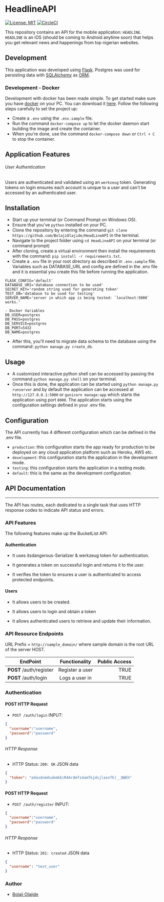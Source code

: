 # HeadlineAPI

[![License: MIT](https://img.shields.io/badge/License-MIT-yellow.svg)](https://opensource.org/licenses/MIT)
[![CircleCI](https://circleci.com/gh/BolajiOlajide/HeadlineAPI.svg?style=svg)](https://circleci.com/gh/BolajiOlajide/HeadlineAPI)

This repository contains an API for the mobile application: `HEADLINE`. `HEADLINE` is an iOS (should be coming to Android anytime soon) that helps you get relevant news and happenings from top nigerian websites.

## Development
This application was developed using [Flask](http://flask.pocoo.org/). Postgres was used for persisting data with [SQLAlchemy](https://www.sqlalchemy.org/) as [ORM](https://en.wikipedia.org/wiki/Object-relational_mapping).

### Development - Docker
Development with docker has been made simple. To get started make sure you have [docker](https://www.docker.com/) on your PC. You can download it [here](https://www.docker.com/).
Follow the following steps carefully to set the project up:
- Create a `.env` using the `.env.sample` file.
- Run the command `docker-compose up` to let the docker daemon start building the image and create the container.
- When you're done, use the command `docker-compose down` or `Ctrl + C` to stop the container.

## Application Features
###### User Authentication
Users are authenticated and validated using an `werkzeug` token. Generating tokens on login ensures each account is unique to a user and can't be accessed by an authenticated user.

## Installation
* Start up your terminal (or Command Prompt on Windows OS).
* Ensure that you've `python` installed on your PC.
* Clone the repository by entering the command `git clone https://github.com/BolajiOlajide/HeadLineAPI` in the terminal.
* Navigate to the project folder using `cd HeadLineAPI` on your terminal (or command prompt)
* After cloning, create a virtual environment then install the requirements with the command:
`pip install -r requirements.txt`.
* Create a `.env` file in your root directory as described in `.env.sample` file. Variables such as DATABASE_URL and config are defined in the .env file and it is essential you create this file before running the application.
```
FLASK_CONFIG='default'
DATABASE_URI='database connection to be used'
SECRET_KEY='random string used for generating token'
TEST_DB='database to be used for testing'
SERVER_NAME='server in which app is being tested: `localhost:5000` works.'

- Docker Variables
DB_USER=postgres
DB_PASS=postgres
DB_SERVICE=postgres
DB_PORT=5432
DB_NAME=postgres
```
* After this, you'll need to migrate data schema to the database using the command: `python manage.py create_db`.

## Usage
* A customized interactive python shell can be accessed by passing the command `python manage.py shell` on your terminal.
* Once this is done, the application can be started using `python manage.py runserver` and by default the application can be accessed at `http://127.0.0.1:5000` or `gunicorn manage:app` which starts the application using port `8000`. The application starts using the configuration settings defined in your .env file.

## Configuration
The API currently has 4 different configuration which can be defined in the .env file.
- `production`: this configuration starts the app ready for production to be deployed on any cloud application platform such as Heroku, AWS etc.
- `development`: this configuration starts the application in the development mode.
- `testing`: this configuration starts the application in a testing mode.
- `default`: this is the same as the development configuration.

## API Documentation
-----
The API has routes, each dedicated to a single task that uses HTTP response codes to indicate API status and errors.

### API Features

The following features make up the BucketList API:

#### Authentication
-   It uses itsdangerous-Serializer & werkzeug token for authentication.

-   It generates a token on successful login and returns it to the user.

-   It verifies the token to ensures a user is authenticated to access protected endpoints.

#### Users

-   It allows users to be created.

-   It allows users to login and obtain a token

-   It allows authenticated users to retrieve and update their information.

### API Resource Endpoints

URL Prefix = `http://sample_domain/` where sample domain is the root URL of the server HOST.


| EndPoint                                 | Functionality                 | Public Access|
| -----------------------------------------|:-----------------------------:|-------------:|
| **POST** /auth/register                  | Register a user               |    TRUE      |
| **POST** /auth/login                     | Logs a user in                |    TRUE      |


### Authentication
#### POST HTTP Request
-   `POST /auth/login`
INPUT:
```json
{
  "username":"username",
  "password":"password"
}
```

###### HTTP Response
-   HTTP Status: `200: OK`
JSON data
```json
{
  "token": "edasdnmdsakmkEcR4Ardmfsdamfkjdsjlasnfh)__QWEh"
}
```

#### POST HTTP Request
-   `POST /auth/register`
INPUT:
```json
{
  "username":"username",
  "password":"password"
}
```

###### HTTP Response
-   HTTP Status: `201: created`
JSON data
```json
{
  "username": "test_user"
}
```

### Author
- [Bolaji Olajide](https://twitter.com/Bolaji___)
